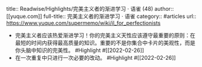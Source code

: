 title:: Readwise/Highlights/完美主义者的渐进学习 · 语雀 (48)
author:: [[yuque.com]]
full-title:: 完美主义者的渐进学习 · 语雀
category:: #articles
url:: https://www.yuque.com/supermemo/wiki/il_for_perfectionists

- 完美主义者应该热爱渐进学习！你的完美主义天性应该遵守最重要的原则：在最短的时间内获得最高质量的知识。重要的不是你集合中卡片的美观性，而是你头脑中知识的完美性。 #Highlight #[[2022-02-26]]
- 在一次重复中只进行一次必要的改动。 #Highlight #[[2022-02-26]]